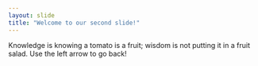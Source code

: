 ```yaml
---
layout: slide
title: "Welcome to our second slide!"
---
```

Knowledge is knowing a tomato is a fruit; wisdom is not putting it in a fruit salad.
Use the left arrow to go back!
